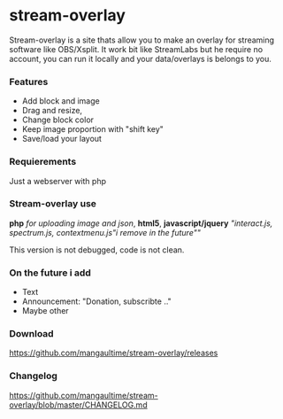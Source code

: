 # stream-overlay

Stream-overlay is a site thats allow you to make an overlay for streaming software like OBS/Xsplit. It work bit like StreamLabs but he require no account, you can run it locally and your data/overlays is belongs to you.

### Features
* Add block and image
* Drag and resize,
* Change block color
* Keep image proportion with "shift key"
* Save/load your layout


### Requierements
Just a webserver with php

### Stream-overlay use
**php** *for uploading image and json*, **html5**, **javascript/jquery** *"interact.js, spectrum.js, contextmenu.js"i remove in the future""*


This version is not debugged, code is not clean.

### On the future i add
* Text
* Announcement: "Donation, subscribte .."
* Maybe other

### Download
https://github.com/mangaultime/stream-overlay/releases

### Changelog
https://github.com/mangaultime/stream-overlay/blob/master/CHANGELOG.md
